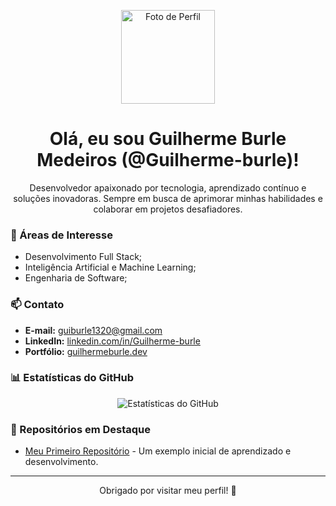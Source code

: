 <!-- Foto de perfil -->
<p align="center">
  <img src="https://avatars.githubusercontent.com/Guilherme-burle" width="150" height="150" alt="Foto de Perfil">
</p>

<!-- Nome e username -->
<h1 align="center">Olá, eu sou Guilherme Burle Medeiros (@Guilherme-burle)!</h1>

<!-- Mini bio -->
<p align="center">
  Desenvolvedor apaixonado por tecnologia, aprendizado contínuo e soluções inovadoras. Sempre em busca de aprimorar minhas habilidades e colaborar em projetos desafiadores.
</p>

<!-- Áreas de interesse -->
### 🚀 Áreas de Interesse
- Desenvolvimento Full Stack;
- Inteligência Artificial e Machine Learning;
- Engenharia de Software;

<!-- Informações de contato -->
### 📫 Contato
- **E-mail:** [guiburle1320@gmail.com](mailto:guiburle1320@gmail.com)
- **LinkedIn:** [linkedin.com/in/Guilherme-burle](https://www.linkedin.com/in/Guilherme-burle/)
- **Portfólio:** [guilhermeburle.dev](https://guilhermeburle.dev)

<!-- Estatísticas do GitHub -->
### 📊 Estatísticas do GitHub
<div align="center">
  <img src="https://github-readme-stats.vercel.app/api?username=Guilherme-burle&show_icons=true&theme=radical" alt="Estatísticas do GitHub">
</div>

<!-- Repositórios em destaque -->
### 🌟 Repositórios em Destaque
- [Meu Primeiro Repositório](https://www.github.com/Guilherme-burle/Projeto_FP) - Um exemplo inicial de aprendizado e desenvolvimento.

---

<p align="center">
  Obrigado por visitar meu perfil! 🚀
</p>

